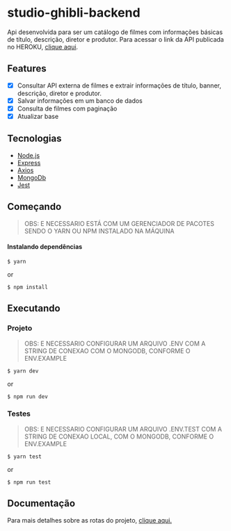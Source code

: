 # studio-ghibli-backend

Api desenvolvida para ser um catálogo de filmes com informações básicas de título, descrição, diretor e produtor.
Para acessar o link da API publicada no HEROKU, [clique aqui](https://studio-ghibli-backend.herokuapp.com/films).

## Features
- [x] Consultar API externa de filmes e extrair informações de título, banner, descrição, diretor e produtor.
- [x] Salvar informações em um banco de dados
- [x] Consulta de filmes com paginação
- [x] Atualizar base

## Tecnologias 
- [Node.js](https://nodejs.org/en/)
- [Express](https://expressjs.com/pt-br/)
- [Axios](https://github.com/axios/axios)
- [MongoDb](https://www.mongodb.com/)
- [Jest](https://jestjs.io/pt-BR/)

## Começando
> OBS: E NECESSARIO ESTÁ COM UM GERENCIADOR DE PACOTES SENDO O YARN OU NPM INSTALADO NA MÁQUINA

#### Instalando dependências
```
$ yarn
```
or
```
$ npm install
```

## Executando

### Projeto
> OBS: E NECESSARIO CONFIGURAR UM ARQUIVO .ENV COM A STRING DE CONEXAO COM O MONGODB, CONFORME O ENV.EXAMPLE
```
$ yarn dev
```
or
```
$ npm run dev
```

### Testes
> OBS: E NECESSARIO CONFIGURAR UM ARQUIVO .ENV.TEST COM A STRING DE CONEXAO LOCAL, COM O MONGODB, CONFORME O ENV.EXAMPLE
```
$ yarn test
```
or
```
$ npm run test
```

## Documentação
Para mais detalhes sobre as rotas do projeto, [clique aqui.](https://documenter.getpostman.com/view/15611768/2s8YmUKeMx)